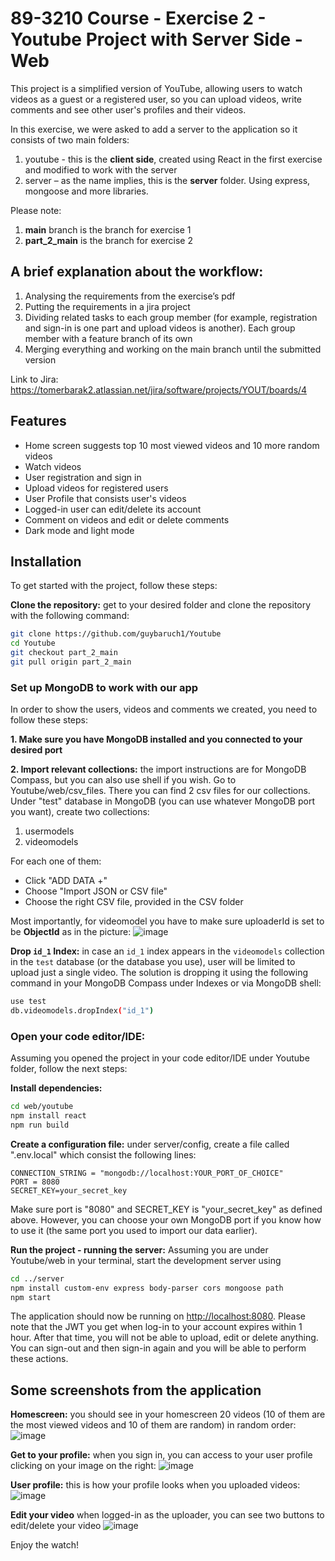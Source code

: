 # 89-3210 Course - Exercise 2 - Youtube Project with Server Side - Web

This project is a simplified version of YouTube, allowing users to watch videos as a guest or a registered user, so you can upload videos, write comments and see other user's profiles and their videos.

In this exercise, we were asked to add a server to the application so it consists of two main folders:
1. youtube - this is the **client side**, created using React in the first exercise and modified to work with the server
2. server – as the name implies, this is the **server** folder. Using express, mongoose and more libraries.

Please note:
1. **main** branch is the branch for exercise 1
2. **part_2_main** is the branch for exercise 2
   
## A brief explanation about the workflow:

1.	Analysing the requirements from the exercise’s pdf
2.	Putting the requirements in a jira project
3.	Dividing related tasks to each group member (for example, registration and sign-in is one part and upload videos is another). Each group member with a feature branch of its own
4.	Merging everything and working on the main branch until the submitted version
   
Link to Jira: https://tomerbarak2.atlassian.net/jira/software/projects/YOUT/boards/4

## Features
- Home screen suggests top 10 most viewed videos and 10 more random videos
- Watch videos
- User registration and sign in
- Upload videos for registered users
- User Profile that consists user's videos
- Logged-in user can edit/delete its account
- Comment on videos and edit or delete comments
- Dark mode and light mode

## Installation

To get started with the project, follow these steps:

**Clone the repository:**
 get to your desired folder and clone the repository with the following command:
```bash
git clone https://github.com/guybaruch1/Youtube
cd Youtube
git checkout part_2_main
git pull origin part_2_main
```

### Set up MongoDB to work with our app
In order to show the users, videos and comments we created, you need to follow these steps:

**1. Make sure you have MongoDB installed and you connected to your desired port**

**2. Import relevant collections:** the import instructions are for MongoDB Compass, but you can also use shell if you wish.
Go to Youtube/web/csv_files. There you can find 2 csv files for our collections.
Under "test" database in MongoDB (you can use whatever MongoDB port you want), create two collections:
1. usermodels
2. videomodels

For each one of them:
- Click "ADD DATA +"
- Choose "Import JSON or CSV file"
- Choose the right CSV file, provided in the CSV folder

Most importantly, for videomodel you have to make sure uploaderId is set to be **ObjectId** as in the picture:
![image](https://github.com/user-attachments/assets/dde7419d-66be-4064-9d97-defbcf43c404)

**Drop `id_1` Index:** in case an `id_1` index appears in the `videomodels` collection in the `test` database (or the database you use), user will be limited to upload just a single video.
The solution is dropping it using the following command in your MongoDB Compass under Indexes or via MongoDB shell:
```bash
use test
db.videomodels.dropIndex("id_1")
```
### Open your code editor/IDE:

Assuming you opened the project in your code editor/IDE under Youtube folder, follow the next steps:

**Install dependencies:**
```bash
cd web/youtube
npm install react
npm run build
```
**Create a configuration file:** under server/config, create a file called ".env.local" which consist the following lines:
```
CONNECTION_STRING = "mongodb://localhost:YOUR_PORT_OF_CHOICE"
PORT = 8080
SECRET_KEY=your_secret_key
```
Make sure port is "8080" and SECRET_KEY is "your_secret_key" as defined above. However, you can choose your own MongoDB port if you know how to use it (the same port you used to import our data earlier).

**Run the project - running the server:** Assuming you are under Youtube/web in your terminal, start the development server using
```bash
cd ../server
npm install custom-env express body-parser cors mongoose path
npm start
```

The application should now be running on [http://localhost:8080](http://localhost:8080).
Please note that the JWT you get when log-in to your account expires within 1 hour. After that time, you will not be able to upload, edit or delete anything. You can sign-out and then sign-in again and you will be able to perform these actions.

## Some screenshots from the application

**Homescreen:** you should see in your homescreen 20 videos (10 of them are the most viewed videos and 10 of them are random) in random order:
![image](https://github.com/user-attachments/assets/c5f3c66d-e91b-403a-bbc8-922098820723)

**Get to your profile:** when you sign in, you can access to your user profile clicking on your image on the right:
![image](https://github.com/user-attachments/assets/90c4b59e-1b49-4d43-b4e9-f8de5f833971)

**User profile:** this is how your profile looks when you uploaded videos:
![image](https://github.com/user-attachments/assets/f1e03c0e-8f25-44ce-8298-be8778de6a79)

**Edit your video** when logged-in as the uploader, you can see two buttons to edit/delete your video
![image](https://github.com/user-attachments/assets/d51eca23-0507-4064-8849-e80edc0f2261)

Enjoy the watch!
